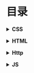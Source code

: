 # 目录

<b><details><summary>CSS</summary></b>
  - [详情](./content/basic/css.md)
  </details>

<b><details><summary>HTML</summary></b>
  - [详情](./content/basic/html.md)
  </details>

<b><details><summary>Http</summary></b>
  - [详情](./content/basic/js.md)
  </details>
  
<b><details><summary>JS</summary></b>
  - [详情](./content/basic/js.md)
  </details>
